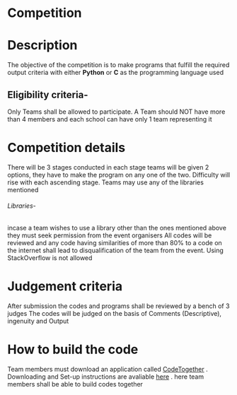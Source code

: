 # Competition
# Description

The objective of the competition is to make programs that fulfill the required output criteria with either **Python** or **C** as the programming language used

## Eligibility criteria- 

Only Teams shall be allowed to participate. A Team should NOT have more than 4 members and each school can have only 1 team representing it

# Competition details 

There will be 3 stages conducted 
in each stage teams will be given 2 options, they have to make the program on any one of the two.
Difficulty will rise with each ascending stage.
Teams may use any of the libraries mentioned
###### Libraries-


<!---
dude add the libraries here
--->






incase a team wishes to use a library other than the ones mentioned above they must seek permission from the event organisers
All codes will be reviewed and any code having similarities of more than 80% to a code on the internet shall lead to disqualification of the team from the event.
Using StackOverflow is not allowed

# Judgement criteria
After submission the codes and programs shall be reviewed by a bench of 3 judges 
The codes will be judged on the basis of Comments (Descriptive), ingenuity and Output

# How to build the code
Team members must download an application called [CodeTogether](https://www.codetogether.com/download/) .
Downloading and Set-up instructions are avaliable [here](https://www.codetogether.com/) .
here team members shall be able to build codes together 

<!---
add anything extra now, i think this sums it up pretty well
--->

